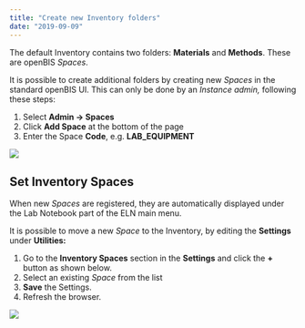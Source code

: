 ```yaml
---
title: "Create new Inventory folders"
date: "2019-09-09"
---
```


  
The default Inventory contains two folders: **Materials** and **Methods**. These are openBIS _Spaces_.

It is possible to create additional folders by creating new _Spaces_ in the standard openBIS UI. This can only be done by an _Instance admin,_ following these steps:

1. Select **Admin -> Spaces**
2. Click **Add Space** at the bottom of the page
3. Enter the Space **Code**, e.g. **LAB\_EQUIPMENT**

![](https://openbis.ch/wp-content/uploads/2019/09/spaces-admin-UI-300x158.png)

## Set Inventory Spaces

  
When new _Spaces_ are registered, they are automatically displayed under the Lab Notebook part of the ELN main menu.

It is possible to move a new _Space_ to the Inventory, by editing the **Settings** under **Utilities:**

1. Go to the **Inventory Spaces** section in the **Settings** and click the **+** button as shown below.
2. Select an existing _Space_ from the list
3. **Save** the Settings.
4. Refresh the browser.

![](https://openbis.ch/wp-content/uploads/2019/09/settings-inventory-spaces-1024x282.png)
